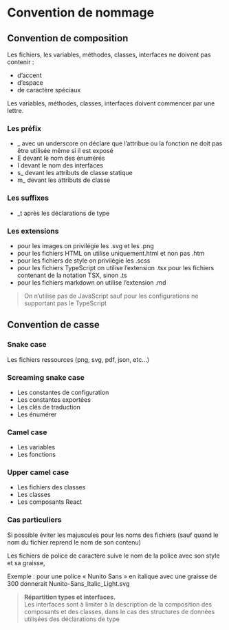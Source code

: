 # Convention de nommage

## Convention de composition

Les fichiers, les variables, méthodes, classes, interfaces ne doivent pas contenir :

- d’accent
- d’espace
- de caractère spéciaux

Les variables, méthodes, classes, interfaces doivent commencer par une lettre. 

### Les préfix

- \_ avec un underscore on déclare que l’attribue ou la fonction ne doit pas être utilisée même si il est exposé
- E devant le nom des énumérés
- I devant le nom des interfaces
- s\_ devant les attributs de classe statique
- m\_ devant les attributs de classe

### Les suffixes

- \_t après les déclarations de type

### Les extensions

- pour les images on privilégie les .svg et les .png
- pour les fichiers HTML on utilise uniquement.html et non pas .htm
- pour les fichiers de style on privilégie les .scss
- pour les fichiers TypeScript on utilise l’extension .tsx pour les fichiers contenant de la notation TSX, sinon .ts
- pour les fichiers markdown on utilise l’extension .md

> On n’utilise pas de JavaScript sauf pour les configurations ne supportant pas le TypeScript

## Convention de casse

### Snake case

Les fichiers ressources (png, svg, pdf, json, etc...)

### Screaming snake case

- Les constantes de configuration
- Les constantes exportées
- Les clés de traduction
- Les énumérer

### Camel case

- Les variables
- Les fonctions

### Upper camel case

- Les fichiers des classes
- Les classes
- Les composants React

### Cas particuliers

Si possible éviter les majuscules pour les noms des fichiers (sauf quand le nom du fichier reprend le nom de son contenu)

Les fichiers de police de caractère suive le nom de la police avec son style et sa graisse,

Exemple : pour une police « Nunito Sans » en italique avec une graisse de 300 donnerait Nunito-Sans_Italic_Light.svg

> **Répartition types et interfaces.**   
> Les interfaces sont à limiter à la description de la composition des composants et des classes, dans le cas des structures de données utilisées des déclarations de type

